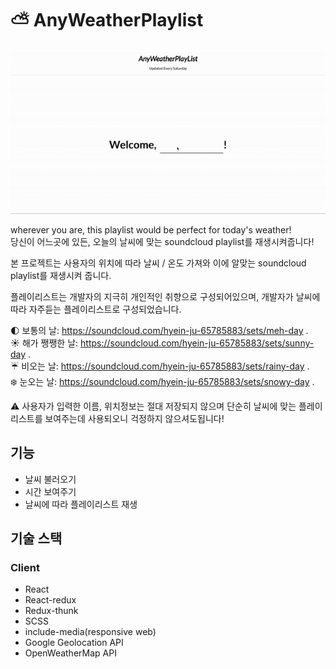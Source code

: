 # ⛅ AnyWeatherPlaylist
![demo](./readme_image/demo.gif)
   
wherever you are, this playlist would be perfect for today's weather!   
당신이 어느곳에 있든, 오늘의 날씨에 맞는 soundcloud playlist를 재생시켜줍니다!   

본 프로젝트는 사용자의 위치에 따라 날씨 / 온도 가져와 이에 알맞는 soundcloud playlist를 재생시켜 줍니다.   

플레이리스트는 개발자의 지극히 개인적인 취향으로 구성되어있으며, 개발자가 날씨에 따라 자주듣는 플레이리스트로 구성되었습니다.

🌓 보통의 날: https://soundcloud.com/hyein-ju-65785883/sets/meh-day .  
☀️ 해가 쨍쨍한 날: https://soundcloud.com/hyein-ju-65785883/sets/sunny-day .   
☔ 비오는 날: https://soundcloud.com/hyein-ju-65785883/sets/rainy-day .  
❄️ 눈오는 날: https://soundcloud.com/hyein-ju-65785883/sets/snowy-day .  

⚠️ 사용자가 입력한 이름, 위치정보는 절대 저장되지 않으며 단순히 날씨에 맞는 플레이리스트를 보여주는데 사용되오니 걱정하지 않으셔도됩니다!

## 기능
* 날씨 불러오기   
* 시간 보여주기   
* 날씨에 따라 플레이리스트 재생   

## 기술 스택
### Client
* React
* React-redux
* Redux-thunk
* SCSS
* include-media(responsive web)
* Google Geolocation API
* OpenWeatherMap API
